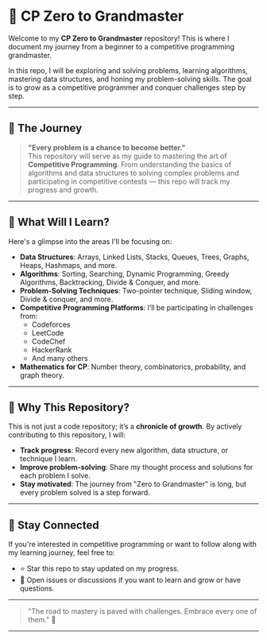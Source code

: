 # 🎯 CP Zero to Grandmaster

Welcome to my **CP Zero to Grandmaster** repository! This is where I document my journey from a beginner to a competitive programming grandmaster.

In this repo, I will be exploring and solving problems, learning algorithms, mastering data structures, and honing my problem-solving skills. The goal is to grow as a competitive programmer and conquer challenges step by step.

---

## 🚀 The Journey

> **"Every problem is a chance to become better."**  
This repository will serve as my guide to mastering the art of **Competitive Programming**. From understanding the basics of algorithms and data structures to solving complex problems and participating in competitive contests — this repo will track my progress and growth.

---

## 🔧 What Will I Learn?

Here's a glimpse into the areas I'll be focusing on:

- **Data Structures**: Arrays, Linked Lists, Stacks, Queues, Trees, Graphs, Heaps, Hashmaps, and more.
- **Algorithms**: Sorting, Searching, Dynamic Programming, Greedy Algorithms, Backtracking, Divide & Conquer, and more.
- **Problem-Solving Techniques**: Two-pointer technique, Sliding window, Divide & conquer, and more.
- **Competitive Programming Platforms**: I’ll be participating in challenges from:
  - Codeforces
  - LeetCode
  - CodeChef
  - HackerRank
  - And many others
- **Mathematics for CP**: Number theory, combinatorics, probability, and graph theory.

---

## 🧠 Why This Repository?

This is not just a code repository; it’s a **chronicle of growth**. By actively contributing to this repository, I will:

- **Track progress**: Record every new algorithm, data structure, or technique I learn.
- **Improve problem-solving**: Share my thought process and solutions for each problem I solve.
- **Stay motivated**: The journey from "Zero to Grandmaster" is long, but every problem solved is a step forward.

---

## 🔗 Stay Connected

If you're interested in competitive programming or want to follow along with my learning journey, feel free to:

- ⭐ Star this repo to stay updated on my progress.
- 💬 Open issues or discussions if you want to learn and grow or have questions.

---

> "The road to mastery is paved with challenges. Embrace every one of them." 💪

---

